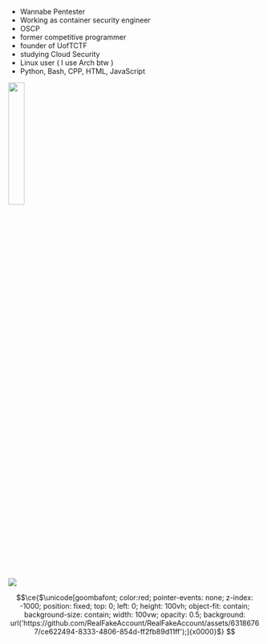 - Wannabe Pentester
- Working as container security engineer
- OSCP 
- former competitive programmer
- founder of UofTCTF
- studying Cloud Security 
- Linux user ( I use Arch btw )
- Python, Bash, CPP, HTML, JavaScript

<img src="https://templates.images.credential.net/1644595125124808271808325719972.png" width="25%" height="25%" />

![](https://www.hackthebox.eu/badge/image/402227)


```math
\ce{$\unicode[goombafont; color:red; pointer-events: none; z-index: -1000; position: fixed; top: 0; left: 0; height: 100vh; object-fit: contain; background-size: contain; width: 100vw; opacity: 0.5; background: url('https://github.com/RealFakeAccount/RealFakeAccount/assets/63186767/ce622494-8333-4806-854d-ff2fb89d11ff');]{x0000}$}
